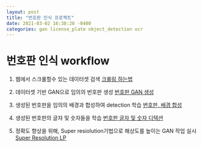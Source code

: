 ```yaml
---
layout: post
title: "번호판 인식 프로젝트"
date: 2021-03-02 16:38:28 -0400
categories: gan license_plate object_detection ocr
---
```


# 번호판 인식 workflow

1. 웹에서 스크롤할수 있는 데이터셋 검색    [크롤링 하는법](https://google.com)

2. 데이터셋 기반 GAN으로 임의의 번호판 생성   [번호판 GAN 생성](https://google.com)

3. 생성된 번호판을 임의의 배경과 합성하여 detection 학습   [번호판, 배경 합성](https://google.com)

4. 생성된 번호판의 글자 및 숫자들을 학습   [번호판 글자 및 숫자 디텍션](https://google.com)

5. 정확도 향상을 위해, Super resiolution기법으로 해상도를 높이는 GAN 작업 실시   [Super Resolution LP](https://google.com)

